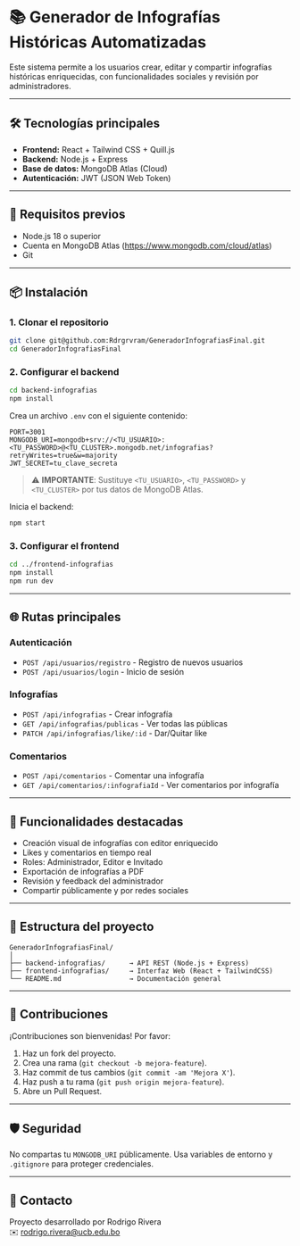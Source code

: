# 📚 Generador de Infografías Históricas Automatizadas

Este sistema permite a los usuarios crear, editar y compartir infografías históricas enriquecidas, con funcionalidades sociales y revisión por administradores.

---

## 🛠️ Tecnologías principales

- **Frontend:** React + Tailwind CSS + Quill.js
- **Backend:** Node.js + Express
- **Base de datos:** MongoDB Atlas (Cloud)
- **Autenticación:** JWT (JSON Web Token)

---

## 🚀 Requisitos previos

- Node.js 18 o superior
- Cuenta en MongoDB Atlas (https://www.mongodb.com/cloud/atlas)
- Git

---

## 📦 Instalación

### 1. Clonar el repositorio

```bash
git clone git@github.com:Rdrgrvram/GeneradorInfografiasFinal.git
cd GeneradorInfografiasFinal
```

### 2. Configurar el backend

```bash
cd backend-infografias
npm install
```

Crea un archivo `.env` con el siguiente contenido:

```env
PORT=3001
MONGODB_URI=mongodb+srv://<TU_USUARIO>:<TU_PASSWORD>@<TU_CLUSTER>.mongodb.net/infografias?retryWrites=true&w=majority
JWT_SECRET=tu_clave_secreta
```

> ⚠️ **IMPORTANTE**: Sustituye `<TU_USUARIO>`, `<TU_PASSWORD>` y `<TU_CLUSTER>` por tus datos de MongoDB Atlas.

Inicia el backend:

```bash
npm start
```

### 3. Configurar el frontend

```bash
cd ../frontend-infografias
npm install
npm run dev
```

---

## 🌐 Rutas principales

### Autenticación
- `POST /api/usuarios/registro` - Registro de nuevos usuarios
- `POST /api/usuarios/login` - Inicio de sesión

### Infografías
- `POST /api/infografias` - Crear infografía
- `GET /api/infografias/publicas` - Ver todas las públicas
- `PATCH /api/infografias/like/:id` - Dar/Quitar like

### Comentarios
- `POST /api/comentarios` - Comentar una infografía
- `GET /api/comentarios/:infografiaId` - Ver comentarios por infografía

---

## 🧪 Funcionalidades destacadas

- Creación visual de infografías con editor enriquecido
- Likes y comentarios en tiempo real
- Roles: Administrador, Editor e Invitado
- Exportación de infografías a PDF
- Revisión y feedback del administrador
- Compartir públicamente y por redes sociales

---

## 🧩 Estructura del proyecto

```
GeneradorInfografiasFinal/
│
├── backend-infografias/      → API REST (Node.js + Express)
├── frontend-infografias/     → Interfaz Web (React + TailwindCSS)
└── README.md                 → Documentación general
```

---

## 🧠 Contribuciones

¡Contribuciones son bienvenidas! Por favor:

1. Haz un fork del proyecto.
2. Crea una rama (`git checkout -b mejora-feature`).
3. Haz commit de tus cambios (`git commit -am 'Mejora X'`).
4. Haz push a tu rama (`git push origin mejora-feature`).
5. Abre un Pull Request.

---

## 🛡️ Seguridad

No compartas tu `MONGODB_URI` públicamente. Usa variables de entorno y `.gitignore` para proteger credenciales.

---

## 📩 Contacto

Proyecto desarrollado por Rodrigo Rivera  
✉️ rodrigo.rivera@ucb.edu.bo
